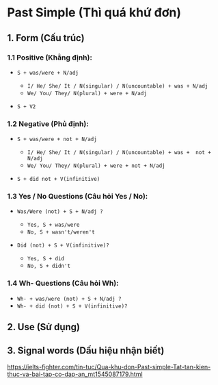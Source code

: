 # Past Simple (Thì quá khứ đơn)

## 1. Form (Cấu trúc)

### 1.1 Positive (Khằng định):
- `S + was/were + N/adj`
  - `I/ He/ She/ It / N(singular) / N(uncountable) + was + N/adj`
  - `We/ You/ They/ N(plural) + were + N/adj`

- `S + V2`
### 1.2 Negative (Phủ định):
- `S + was/were + not + N/adj`
  - `I/ He/ She/ It / N(singular) / N(uncountable) + was +  not + N/adj`
  - `We/ You/ They/ N(plural) + were + not + N/adj`

- `S + did not + V(infinitive)`

### 1.3 Yes / No Questions (Câu hỏi Yes / No):
- `Was/Were (not) + S + N/adj ?`
  - `Yes, S + was/were`
  - `No, S + wasn't/weren't`

- `Did (not) + S + V(infinitive)?`
  - `Yes, S + did`
  - `No, S + didn't`

### 1.4 Wh- Questions (Câu hỏi Wh):
- `Wh- + was/were (not) + S + N/adj ?`
- `Wh- + did (not) + S + V(infinitive)?`

## 2. Use (Sử dụng)

## 3. Signal words (Dấu hiệu nhận biết)

https://ielts-fighter.com/tin-tuc/Qua-khu-don-Past-simple-Tat-tan-kien-thuc-va-bai-tap-co-dap-an_mt1545087179.html